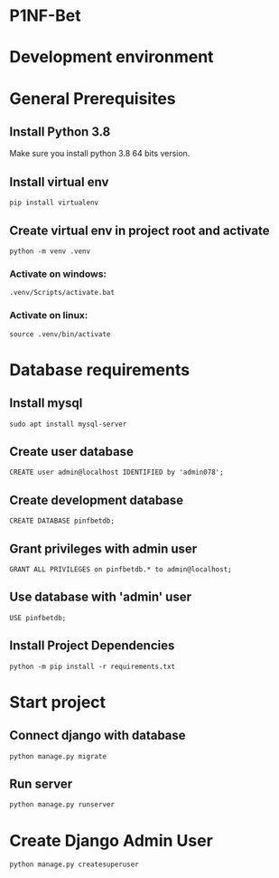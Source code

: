 # P1NF-Bet

# Development environment

# General Prerequisites

## Install Python 3.8
Make sure you install python 3.8 64 bits version.

## Install virtual env

```
pip install virtualenv
```

## Create virtual env in project root and activate

```
python -m venv .venv
``` 
### Activate on windows:

```
.venv/Scripts/activate.bat
```

### Activate on linux:
```
source .venv/bin/activate
```
# Database requirements

## Install mysql

```
sudo apt install mysql-server
```

## Create user database

```
CREATE user admin@localhost IDENTIFIED by 'admin078';
```

## Create development database
```
CREATE DATABASE pinfbetdb;
```

## Grant privileges with admin user

```
GRANT ALL PRIVILEGES on pinfbetdb.* to admin@localhost;
```

## Use database with 'admin' user

```
USE pinfbetdb;
```

## Install Project Dependencies

```
python -m pip install -r requirements.txt
```

# Start project

## Connect django with database

```
python manage.py migrate
```

## Run server 
```
python manage.py runserver
```

# Create Django Admin User

```
python manage.py createsuperuser
```